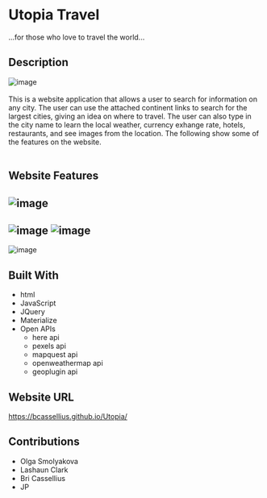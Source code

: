 # Utopia Travel
...for those who love to travel the world... <br>
## Description
![image](https://user-images.githubusercontent.com/83994997/125690558-d726e223-817b-44ad-bdaf-b90de8e83826.png)
<br><br>
This is a website application that allows a user to search for information on any city. The user can use the attached continent links to search for the largest cities, giving an idea on where to travel. The user can also type in the city name to learn the local weather, currency exhange rate, hotels, restaurants, and see images from the location. The following show some of the features on the website.
<br>
<br>
## Website Features

![image](https://user-images.githubusercontent.com/83994997/125692055-1332c681-252b-4e1f-95a9-735248c5e933.png) 
---------------------------------------
![image](https://user-images.githubusercontent.com/83994997/125693586-7e05a9e3-5481-4811-974b-8b550705a211.png)
![image](https://user-images.githubusercontent.com/83994997/125693338-4c3b4bed-d00c-4857-b25d-12eacd4bf81b.png)
-----------------------------------------------------------------------------------------------------------------------


![image](https://user-images.githubusercontent.com/83994997/125691536-831d39d4-8293-4f97-b4f3-e89a2e87aec4.png)


## Built With
- html
- JavaScript
- JQuery
- Materialize
- Open APIs
  - here api
  - pexels api
  - mapquest api
  - openweathermap api
  - geoplugin api


## Website URL
https://bcassellius.github.io/Utopia/


## Contributions
- Olga Smolyakova
- Lashaun Clark
- Bri Cassellius
- JP
